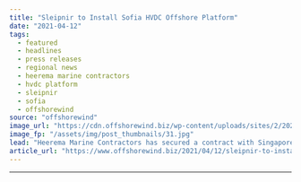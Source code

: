 ```yaml
---
title: "Sleipnir to Install Sofia HVDC Offshore Platform"
date: "2021-04-12"
tags: 
  - featured
  - headlines
  - press releases
  - regional news
  - heerema marine contractors
  - hvdc platform
  - sleipnir
  - sofia
  - offshorewind
source: "offshorewind"
image_url: "https://cdn.offshorewind.biz/wp-content/uploads/sites/2/2021/04/12104502/Sleipnir-to-Install-Sofia-HVDC-Offshore-Substation.jpg"
image_fp: "/assets/img/post_thumbnails/31.jpg"
lead: "Heerema Marine Contractors has secured a contract with Singapore&#8217;s Sembcorp Marine to transport and"
article_url: "https://www.offshorewind.biz/2021/04/12/sleipnir-to-install-sofia-hvdc-offshore-platform/"
---
```


---
